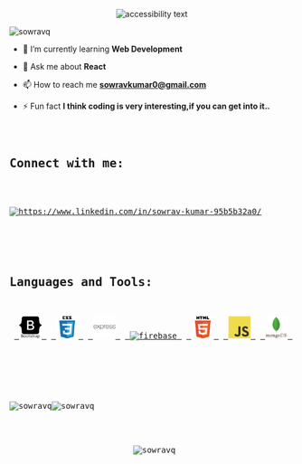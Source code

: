  
  
<p align="center">
   
  <img src="https://i.ibb.co/qkf0hmn/Infographic-Our-Advance-Contact-Us-Ending.png"   alt="accessibility text">
</p>

<p align="left"> <img src="https://komarev.com/ghpvc/?username=sowravq&label=Profile%20views&color=0e75b6&style=flat" alt="sowravq" /> </p>

 
- 🌱 I’m currently learning **Web Development**

- 💬 Ask me about **React**

- 📫 How to reach me **sowravkumar0@gmail.com**

- ⚡ Fun fact **I think coding is very interesting,if you can get into it..**
  

 <pre>

  <h2 align="left">Connect with me:</h2>
<p align="left">
<a href="https://linkedin.com/in/https://www.linkedin.com/in/sowrav-kumar-95b5b32a0/" target="blank"><img align="center" src="https://raw.githubusercontent.com/rahuldkjain/github-profile-readme-generator/master/src/images/icons/Social/linked-in-alt.svg" alt="https://www.linkedin.com/in/sowrav-kumar-95b5b32a0/" height="30" width="40" /></a>
</p>
 </pre>

<pre>
 <h2 align="left">Languages and Tools:</h2>
<p align="center"> <a href="https://getbootstrap.com" target="_blank" rel="noreferrer"> <img src="https://raw.githubusercontent.com/devicons/devicon/master/icons/bootstrap/bootstrap-plain-wordmark.svg" alt="bootstrap" width="40" height="40"/> </a> <a href="https://www.w3schools.com/css/" target="_blank" rel="noreferrer"> <img src="https://raw.githubusercontent.com/devicons/devicon/master/icons/css3/css3-original-wordmark.svg" alt="css3" width="40" height="40"/> </a> <a href="https://expressjs.com" target="_blank" rel="noreferrer"> <img src="https://raw.githubusercontent.com/devicons/devicon/master/icons/express/express-original-wordmark.svg" alt="express" width="40" height="40"/> </a> <a href="https://firebase.google.com/" target="_blank" rel="noreferrer"> <img src="https://www.vectorlogo.zone/logos/firebase/firebase-icon.svg" alt="firebase" width="40" height="40"/> </a> <a href="https://www.w3.org/html/" target="_blank" rel="noreferrer"> <img src="https://raw.githubusercontent.com/devicons/devicon/master/icons/html5/html5-original-wordmark.svg" alt="html5" width="40" height="40"/> </a> <a href="https://developer.mozilla.org/en-US/docs/Web/JavaScript" target="_blank" rel="noreferrer"> <img src="https://raw.githubusercontent.com/devicons/devicon/master/icons/javascript/javascript-original.svg" alt="javascript" width="40" height="40"/> </a> <a href="https://www.mongodb.com/" target="_blank" rel="noreferrer"> <img src="https://raw.githubusercontent.com/devicons/devicon/master/icons/mongodb/mongodb-original-wordmark.svg" alt="mongodb" width="40" height="40"/> </a> <a href="https://nodejs.org" target="_blank" rel="noreferrer"> <img src="https://raw.githubusercontent.com/devicons/devicon/master/icons/nodejs/nodejs-original-wordmark.svg" alt="nodejs" width="40" height="40"/> </a> <a href="https://reactjs.org/" target="_blank" rel="noreferrer"> <img src="https://raw.githubusercontent.com/devicons/devicon/master/icons/react/react-original-wordmark.svg" alt="react" width="40" height="40"/> </a> <a href="https://tailwindcss.com/" target="_blank" rel="noreferrer"> <img src="https://www.vectorlogo.zone/logos/tailwindcss/tailwindcss-icon.svg" alt="tailwind" width="40" height="40"/> </a> <a href="https://vuejs.org/" target="_blank" rel="noreferrer"> <img src="https://raw.githubusercontent.com/devicons/devicon/master/icons/vuejs/vuejs-original-wordmark.svg" alt="vuejs" width="40" height="40"/> </a> </p>
</pre>

 

 

 <pre>

   <div align="center">
  <div style="display: flex;">
    <img src="https://github-readme-stats.vercel.app/api/top-langs?username=sowravq&show_icons=true&locale=en&layout=compact" alt="sowravq" style="vertical-align: top;" />
    <img src="https://github-readme-stats.vercel.app/api?username=sowravq&show_icons=true&locale=en"  alt="sowravq"  />
    
  </div>
</div>
  <p align="center"> <img src="https://github-readme-streak-stats.herokuapp.com/?user=sowravq&"  alt="sowravq" /></p>
 </pre>


 
 

 
 
 

 
  

 
 
 
